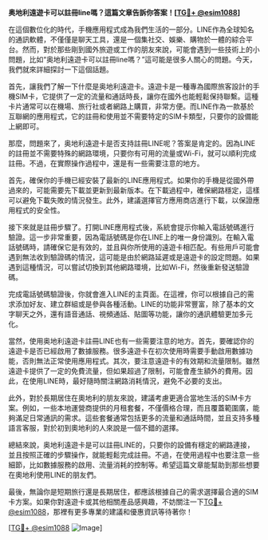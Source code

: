 **奥地利遠遊卡可以註冊line嗎？這篇文章告訴你答案！[[TG💪+ @esim1088](https://t.me/s/esim1088)]**

在這個數位化的時代，手機應用程式成為我們生活的一部分。LINE作為全球知名的通訊軟體，不僅僅是聊天工具，還是一個集社交、娛樂、購物於一體的綜合平台。然而，對於那些剛到國外旅遊或工作的朋友來說，可能會遇到一些技術上的小問題，比如“奥地利遠遊卡可以註冊line嗎？”這可能是很多人關心的問題。今天，我們就來詳細探討一下這個話題。

首先，讓我們了解一下什麼是奥地利遠遊卡。遠遊卡是一種專為國際旅客設計的手機SIM卡，它提供了一定的流量和通話時長，讓你在國外也能輕鬆保持聯繫。這種卡片通常可以在機場、旅行社或者網路上購買，非常方便。而LINE作為一款基於互聯網的應用程式，它的註冊和使用並不需要特定的SIM卡類型，只要你的設備能上網即可。

那麼，問題來了，奥地利遠遊卡是否支持註冊LINE呢？答案是肯定的。因為LINE的註冊並不需要特殊的網路環境，只要你有可用的流量或Wi-Fi，就可以順利完成註冊。不過，在實際操作過程中，還是有一些需要注意的地方。

首先，確保你的手機已經安裝了最新的LINE應用程式。如果你的手機是從國外帶過來的，可能需要先下載並更新到最新版本。在下載過程中，確保網路穩定，這樣可以避免下載失敗的情況發生。此外，建議選擇官方應用商店進行下載，以保證應用程式的安全性。

接下來就是註冊步驟了。打開LINE應用程式後，系統會提示你輸入電話號碼進行驗證。這一步非常重要，因為電話號碼是你在LINE上的唯一身份識別。在輸入電話號碼時，請確保它是有效的，並且與你所使用的遠遊卡相匹配。有些用戶可能會遇到無法收到驗證碼的情況，這可能是由於網路延遲或是遠遊卡的設定問題。如果遇到這種情況，可以嘗試切換到其他網路環境，比如Wi-Fi，然後重新發送驗證碼。

完成電話號碼驗證後，你就會進入LINE的主頁面。在這裡，你可以根據自己的需求添加好友、建立群組或是參與各種活動。LINE的功能非常豐富，除了基本的文字聊天之外，還有語音通話、視頻通話、貼圖等功能，讓你的通訊體驗更加多元化。

當然，使用奥地利遠遊卡註冊LINE也有一些需要注意的地方。首先，要確認你的遠遊卡是否已經啟用了數據服務。很多遠遊卡在初次使用時需要手動啟用數據功能，否則無法正常使用應用程式。其次，要注意遠遊卡的有效期和流量限制。雖然遠遊卡提供了一定的免費流量，但如果超過了限制，可能會產生額外的費用。因此，在使用LINE時，最好隨時關注網路消耗情況，避免不必要的支出。

此外，對於長期居住在奧地利的朋友來說，建議考慮更適合當地生活的SIM卡方案。例如，一些本地運營商提供的月租套餐，不僅價格合理，而且覆蓋範圍廣，能夠滿足日常通訊的需求。這些套餐通常包括更多的流量和通話時間，並且支持多種語言客服，對於初到奧地利的人來說是一個不錯的選擇。

總結來說，奥地利遠遊卡是可以註冊LINE的，只要你的設備有穩定的網路連接，並且按照正確的步驟操作，就能輕鬆完成註冊。不過，在使用過程中也要注意一些細節，比如數據服務的啟用、流量消耗的控制等。希望這篇文章能幫助到那些想要在奧地利使用LINE的朋友們。

最後，無論你是短期旅行還是長期居住，都應該根據自己的需求選擇最合適的SIM卡方案。如果你對遠遊卡或其他相關產品感興趣，不妨關注一下[TG💪+ @esim1088](https://t.me/s/esim1088)，那裡有更多專業的建議和優惠資訊等待著你！

[[TG💪+ @esim1088](https://t.me/s/esim1088) ![Image](https://i.postimg.cc/4NQfJmqS/Snipaste-2025-05-13-00-14-12.png)]